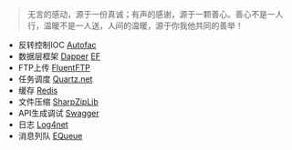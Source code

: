 > 无言的感动，源于一份真诚；有声的感谢，源于一颗善心。善心不是一人行，温暖不是一人送，人间的温暖，源于你我他共同的善举！

- 反转控制IOC [Autofac](https://github.com/colindcli/CodeGit/tree/master/Autofac)
- 数据层框架 [Dapper](https://github.com/colindcli/CodeGit/tree/master/Dapper) [EF](https://github.com/colindcli/CodeGit/tree/master/EF)
- FTP上传 [FluentFTP](https://github.com/colindcli/CodeGit/tree/master/FluentFTP)
- 任务调度 [Quartz.net](https://github.com/colindcli/CodeGit/tree/master/Quartz.net)
- 缓存 [Redis](https://github.com/colindcli/CodeGit/tree/master/Redis)
- 文件压缩 [SharpZipLib](https://github.com/colindcli/CodeGit/tree/master/SharpZipLib)
- API生成调试 [Swagger](https://github.com/colindcli/CodeGit/tree/master/Swagger)
- 日志 [Log4net](https://github.com/colindcli/CodeGit/tree/master/log4net)
- 消息列队 [EQueue](https://github.com/colindcli/EQueueSample)
